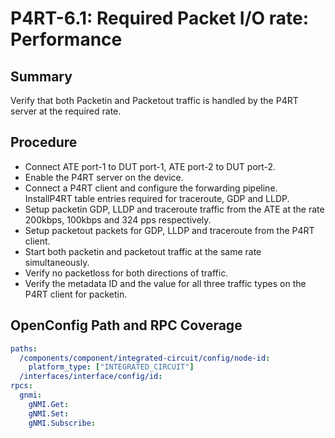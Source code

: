 # P4RT-6.1: Required Packet I/O rate: Performance


## Summary

Verify that both Packetin and Packetout traffic is handled by the P4RT server at the required rate.


## Procedure

*	Connect ATE port-1 to DUT port-1, ATE port-2 to DUT port-2.
*	Enable the P4RT server on the device.
*	Connect a P4RT client and configure the forwarding pipeline. InstallP4RT table 	entries required for traceroute, GDP and LLDP.
*	Setup packetin GDP, LLDP and traceroute traffic from the ATE at the rate 200kbps, 100kbps and 324 pps respectively. 
*	Setup packetout packets for GDP, LLDP and traceroute from the P4RT client.
*   Start both packetin and packetout traffic at the same rate simultaneously. 
*	Verify no packetloss for both directions of traffic.
*   Verify the metadata ID and the value for all three traffic types on the P4RT client for packetin.

## OpenConfig Path and RPC Coverage
```yaml
paths:
  /components/component/integrated-circuit/config/node-id:
    platform_type: ["INTEGRATED_CIRCUIT"]
  /interfaces/interface/config/id:
rpcs:
  gnmi:
    gNMI.Get:
    gNMI.Set:
    gNMI.Subscribe:
```

